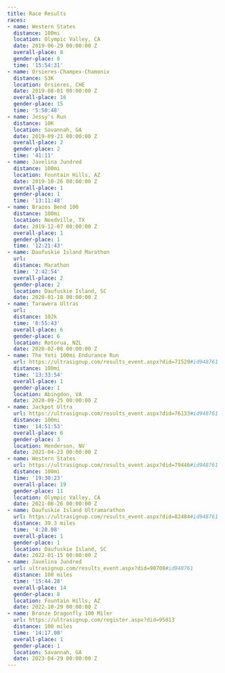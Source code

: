 ```yaml
---
title: Race Results
races:
- name: Western States
  distance: 100mi
  location: Olympic Valley, CA
  date: 2019-06-29 00:00:00 Z
  overall-place: 8
  gender-place: 8
  time: '15:54:31'
- name: Orsieres-Champex-Chamonix
  distance: 53K
  location: Orsieres, CHE
  date: 2019-08-01 00:00:00 Z
  overall-place: 16
  gender-place: 15
  time: '5:50:48'
- name: Jessy's Run
  distance: 10K
  location: Savannah, GA
  date: 2019-09-21 00:00:00 Z
  overall-place: 2
  gender-place: 2
  time: '41:11'
- name: Javelina Jundred
  distance: 100mi
  location: Fountain Hills, AZ
  date: 2019-10-26 00:00:00 Z
  overall-place: 1
  gender-place: 1
  time: '13:11:48'
- name: Brazos Bend 100
  distance: 100mi
  location: Needville, TX
  date: 2019-12-07 00:00:00 Z
  overall-place: 1
  gender-place: 1
  time: '12:21:43'
- name: Daufuskie Island Marathon
  url: 
  distance: Marathon
  time: '2:42:54'
  overall-place: 2
  gender-place: 2
  location: Daufuskie Island, SC
  date: 2020-01-18 00:00:00 Z
- name: Tarawera Ultras
  url: 
  distance: 102k
  time: '8:55:43'
  overall-place: 6
  gender-place: 6
  location: Rotorua, NZL
  date: 2020-02-08 00:00:00 Z
- name: The Yeti 100mi Endurance Run
  url: https://ultrasignup.com/results_event.aspx?did=71529#id948761
  distance: 100mi
  time: '13:33:54'
  overall-place: 1
  gender-place: 1
  location: Abingdon, VA
  date: 2020-09-25 00:00:00 Z
- name: Jackpot Ultra
  url: https://ultrasignup.com/results_event.aspx?did=76133#id948761
  distance: 100mi
  time: '14:51:53'
  overall-place: 6
  gender-place: 3
  location: Henderson, NV
  date: 2021-04-23 00:00:00 Z
- name: Western States
  url: https://ultrasignup.com/results_event.aspx?did=79446#id948761
  distance: 100mi
  time: '19:30:23'
  overall-place: 19
  gender-place: 11
  location: Olympic Valley, CA
  date: 2021-06-26 00:00:00 Z
- name: Daufuskie Island Ultramarathon
  url: https://ultrasignup.com/results_event.aspx?did=82484#id948761
  distance: 39.3 miles
  time: '4:28.08'
  overall-place: 1
  gender-place: 1
  location: Daufuskie Island, SC
  date: 2022-01-15 00:00:00 Z
- name: Javelina Jundred
  url: ultrasignup.com/results_event.aspx?did=90708#id948761
  distance: 100 miles
  time: '15:44.28'
  overall-place: 14
  gender-place: 8
  location: Fountain Hills, AZ
  date: 2022-10-29 00:00:00 Z
- name: Bronze Dragonfly 100 Miler
  url: https://ultrasignup.com/register.aspx?did=95013
  distance: 100 miles
  time: '14:17.08'
  overall-place: 1
  gender-place: 1
  location: Savannah, GA
  date: 2023-04-29 00:00:00 Z
---
```


